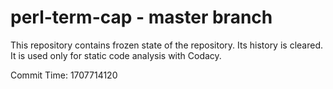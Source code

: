 # perl-term-cap - master branch

This repository contains frozen state of the repository.
Its history is cleared. It is used only for static code
analysis with Codacy.

Commit Time: 1707714120